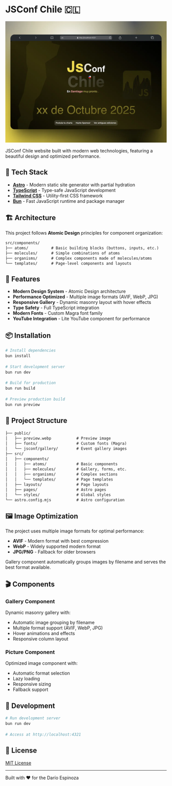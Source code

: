 # JSConf Chile 🇨🇱

![JSConf Chile Preview](./public/preview.webp)

JSConf Chile website built with modern web technologies, featuring a beautiful design and optimized performance.

## 🚀 Tech Stack

- **[Astro](https://astro.build/)** - Modern static site generator with partial hydration
- **[TypeScript](https://www.typescriptlang.org/)** - Type-safe JavaScript development
- **[Tailwind CSS](https://tailwindcss.com/)** - Utility-first CSS framework
- **[Bun](https://bun.sh/)** - Fast JavaScript runtime and package manager

## 🏗️ Architecture

This project follows **Atomic Design** principles for component organization:

```
src/components/
├── atoms/          # Basic building blocks (buttons, inputs, etc.)
├── molecules/      # Simple combinations of atoms
├── organisms/      # Complex components made of molecules/atoms
└── templates/      # Page-level components and layouts
```

## 🎨 Features

- **Modern Design System** - Atomic Design architecture
- **Performance Optimized** - Multiple image formats (AVIF, WebP, JPG)
- **Responsive Gallery** - Dynamic masonry layout with hover effects
- **Type Safety** - Full TypeScript integration
- **Modern Fonts** - Custom Magra font family
- **YouTube Integration** - Lite YouTube component for performance

## 📦 Installation

```bash
# Install dependencies
bun install

# Start development server
bun run dev

# Build for production
bun run build

# Preview production build
bun run preview
```

## 🎯 Project Structure

```
├── public/
│   ├── preview.webp           # Preview image
│   ├── fonts/                 # Custom fonts (Magra)
│   └── jsconf/gallery/        # Event gallery images
├── src/
│   ├── components/
│   │   ├── atoms/             # Basic components
│   │   ├── molecules/         # Gallery, forms, etc.
│   │   ├── organisms/         # Complex sections
│   │   └── templates/         # Page templates
│   ├── layouts/               # Page layouts
│   ├── pages/                 # Astro pages
│   └── styles/                # Global styles
└── astro.config.mjs           # Astro configuration
```

## 🖼️ Image Optimization

The project uses multiple image formats for optimal performance:
- **AVIF** - Modern format with best compression
- **WebP** - Widely supported modern format  
- **JPG/PNG** - Fallback for older browsers

Gallery component automatically groups images by filename and serves the best format available.

## 🎬 Components

### Gallery Component
Dynamic masonry gallery with:
- Automatic image grouping by filename
- Multiple format support (AVIF, WebP, JPG)
- Hover animations and effects
- Responsive column layout

### Picture Component
Optimized image component with:
- Automatic format selection
- Lazy loading
- Responsive sizing
- Fallback support

## 🚀 Development

```bash
# Run development server
bun run dev

# Access at http://localhost:4321
```

## 📝 License

[MIT License](./LICENSE)

---

Built with ❤️ for the Darío Espinoza